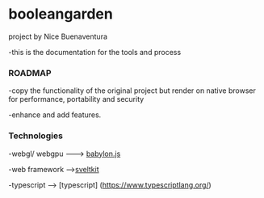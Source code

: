 # booleangarden
project by Nice Buenaventura

-this is the documentation for the tools and process 

### ROADMAP
-copy the functionality of the original project but render on native browser for performance, portability and security

-enhance and add features.

### Technologies

-webgl/ webgpu ---> [babylon.js](https://www.babylonjs.com/)

-web framework -->[sveltkit](https://svelte.dev/)

-typescript  --> [typescript] (https://www.typescriptlang.org/)

